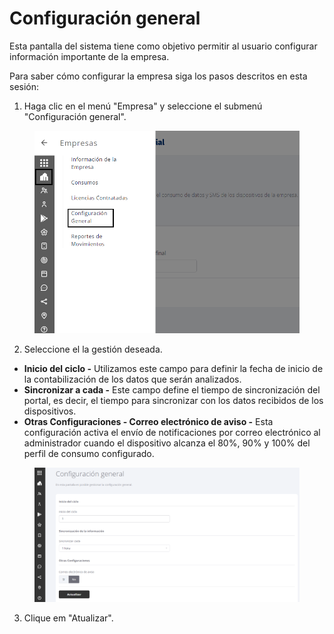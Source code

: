 # Configuración general

Esta pantalla del sistema tiene como objetivo permitir al usuario configurar información importante de la empresa.

Para saber cómo configurar la empresa siga los pasos descritos en esta sesión:

1. Haga clic en el menú "Empresa" y seleccione el submenú "Configuración general".

<figure><img src="../.gitbook/assets/Captura de tela 2023-11-06 171325 (1).png" alt=""><figcaption></figcaption></figure>

2. Seleccione el la gestión deseada.

* **Inicio del ciclo -** Utilizamos este campo para definir la fecha de inicio de la contabilización de los datos que serán analizados.
* **Sincronizar a cada -** Este campo define el tiempo de sincronización del portal, es decir, el tiempo para sincronizar con los datos recibidos de los dispositivos.
* **Otras Configuraciones - Correo electrónico de aviso -** Esta configuración activa el envío de notificaciones por correo electrónico al administrador cuando el dispositivo alcanza el 80%, 90% y 100% del perfil de consumo configurado.

<figure><img src="../.gitbook/assets/image (19).png" alt=""><figcaption></figcaption></figure>

3. Clique em "Atualizar".
